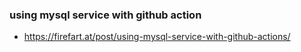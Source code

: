 ### using mysql service with github action
- https://firefart.at/post/using-mysql-service-with-github-actions/
